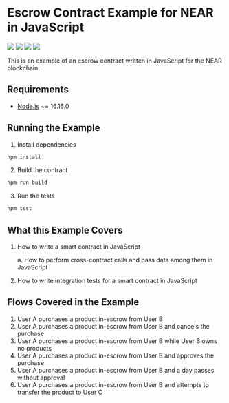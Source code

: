 # Escrow Contract Example for NEAR in JavaScript

[![](https://img.shields.io/badge/⋈%20Examples-Basics-green)](https://docs.near.org/tutorials/welcome)
[![](https://img.shields.io/badge/Gitpod-Ready-orange)](https://gitpod.io/#/https://github.com/near-examples/escrow-js)
[![](https://img.shields.io/badge/Contract-JS-yellow)](https://docs.near.org/develop/contracts/anatomy)
[![](https://img.shields.io/badge/Tests-passing-green)](https://docs.near.org/develop/integrate/frontend)

This is an example of an escrow contract written in JavaScript for the NEAR blockchain.

## Requirements

- [Node.js](https://nodejs.org/en/download/) ~= 16.16.0

## Running the Example

1. Install dependencies

```bash
npm install
```

2. Build the contract

```bash
npm run build
```

3. Run the tests

```bash
npm test
```

## What this Example Covers

1. How to write a smart contract in JavaScript

    a. How to perform cross-contract calls and pass data among them in JavaScript

2. How to write integration tests for a smart contract in JavaScript

## Flows Covered in the Example

1. User A purchases a product in-escrow from User B
2. User A purchases a product in-escrow from User B and cancels the purchase
3. User A purchases a product in-escrow from User B while User B owns no products
4. User A purchases a product in-escrow from User B and approves the purchase
5. User A purchases a product in-escrow from User B and a day passes without approval
6. User A purchases a product in-escrow from User B and attempts to transfer the product to User C
